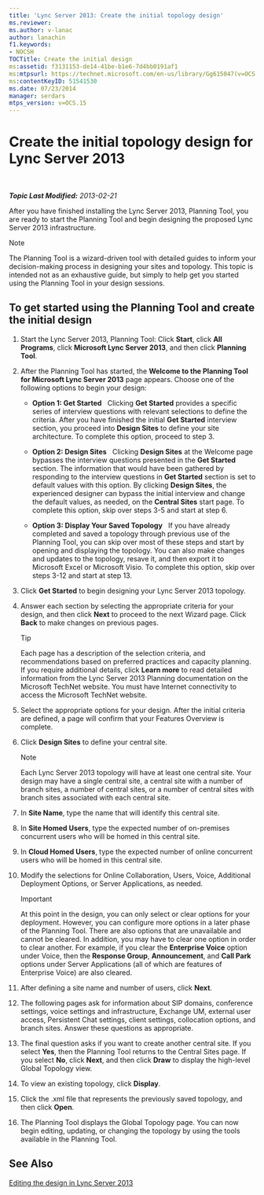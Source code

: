 ```yaml
---
title: 'Lync Server 2013: Create the initial topology design'
ms.reviewer: 
ms.author: v-lanac
author: lanachin
f1.keywords:
- NOCSH
TOCTitle: Create the initial design
ms:assetid: f3131153-de14-41be-b1e6-7d4bb0191af1
ms:mtpsurl: https://technet.microsoft.com/en-us/library/Gg615047(v=OCS.15)
ms:contentKeyID: 51541530
ms.date: 07/23/2014
manager: serdars
mtps_version: v=OCS.15
---
```


# Create the initial topology design for Lync Server 2013

<div data-xmlns="http://www.w3.org/1999/xhtml">

<div class="topic" data-xmlns="http://www.w3.org/1999/xhtml" data-msxsl="urn:schemas-microsoft-com:xslt" data-cs="https://msdn.microsoft.com/">

<div data-asp="https://msdn2.microsoft.com/asp">



</div>

<div id="mainSection">

<div id="mainBody">

<span> </span>

_**Topic Last Modified:** 2013-02-21_

After you have finished installing the Lync Server 2013, Planning Tool, you are ready to start the Planning Tool and begin designing the proposed Lync Server 2013 infrastructure.

<div>


> [!NOTE]  
> The Planning Tool is a wizard-driven tool with detailed guides to inform your decision-making process in designing your sites and topology. This topic is intended not as an exhaustive guide, but simply to help get you started using the Planning Tool in your design sessions.



</div>

<div>

## To get started using the Planning Tool and create the initial design

1.  Start the Lync Server 2013, Planning Tool: Click **Start**, click **All Programs**, click **Microsoft Lync Server 2013**, and then click **Planning Tool**.

2.  After the Planning Tool has started, the **Welcome to the Planning Tool for Microsoft Lync Server 2013** page appears. Choose one of the following options to begin your design:
    
      - **Option 1: Get Started**   Clicking **Get Started** provides a specific series of interview questions with relevant selections to define the criteria. After you have finished the initial **Get Started** interview section, you proceed into **Design Sites** to define your site architecture. To complete this option, proceed to step 3.
    
      - **Option 2: Design Sites**   Clicking **Design Sites** at the Welcome page bypasses the interview questions presented in the **Get Started** section. The information that would have been gathered by responding to the interview questions in **Get Started** section is set to default values with this option. By clicking **Design Sites**, the experienced designer can bypass the initial interview and change the default values, as needed, on the **Central Sites** start page. To complete this option, skip over steps 3-5 and start at step 6.
    
      - **Option 3: Display Your Saved Topology**   If you have already completed and saved a topology through previous use of the Planning Tool, you can skip over most of these steps and start by opening and displaying the topology. You can also make changes and updates to the topology, resave it, and then export it to Microsoft Excel or Microsoft Visio. To complete this option, skip over steps 3-12 and start at step 13.

3.  Click **Get Started** to begin designing your Lync Server 2013 topology.

4.  Answer each section by selecting the appropriate criteria for your design, and then click **Next** to proceed to the next Wizard page. Click **Back** to make changes on previous pages.
    
    <div>
    

    > [!TIP]  
    > Each page has a description of the selection criteria, and recommendations based on preferred practices and capacity planning. If you require additional details, click <STRONG>Learn more</STRONG> to read detailed information from the Lync Server 2013 Planning documentation on the Microsoft TechNet website. You must have Internet connectivity to access the Microsoft TechNet website.

    
    </div>

5.  Select the appropriate options for your design. After the initial criteria are defined, a page will confirm that your Features Overview is complete.

6.  Click **Design Sites** to define your central site.
    
    <div>
    

    > [!NOTE]  
    > Each Lync Server 2013 topology will have at least one central site. Your design may have a single central site, a central site with a number of branch sites, a number of central sites, or a number of central sites with branch sites associated with each central site.

    
    </div>

7.  In **Site Name**, type the name that will identify this central site.

8.  In **Site Homed Users**, type the expected number of on-premises concurrent users who will be homed in this central site.

9.  In **Cloud Homed Users**, type the expected number of online concurrent users who will be homed in this central site.

10. Modify the selections for Online Collaboration, Users, Voice, Additional Deployment Options, or Server Applications, as needed.
    
    <div>
    

    > [!IMPORTANT]  
    > At this point in the design, you can only select or clear options for your deployment. However, you can configure more options in a later phase of the Planning Tool. There are also options that are unavailable and cannot be cleared. In addition, you may have to clear one option in order to clear another. For example, if you clear the <STRONG>Enterprise Voice</STRONG> option under Voice, then the <STRONG>Response Group</STRONG>, <STRONG>Announcement</STRONG>, and <STRONG>Call Park</STRONG> options under Server Applications (all of which are features of Enterprise Voice) are also cleared.

    
    </div>

11. After defining a site name and number of users, click **Next**.

12. The following pages ask for information about SIP domains, conference settings, voice settings and infrastructure, Exchange UM, external user access, Persistent Chat settings, client settings, collocation options, and branch sites. Answer these questions as appropriate.

13. The final question asks if you want to create another central site. If you select **Yes**, then the Planning Tool returns to the Central Sites page. If you select **No**, click **Next**, and then click **Draw** to display the high-level Global Topology view.

14. To view an existing topology, click **Display**.

15. Click the .xml file that represents the previously saved topology, and then click **Open**.

16. The Planning Tool displays the Global Topology page. You can now begin editing, updating, or changing the topology by using the tools available in the Planning Tool.

</div>

<div>

## See Also


[Editing the design in Lync Server 2013](lync-server-2013-editing-the-design.md)  
  

</div>

</div>

<span> </span>

</div>

</div>

</div>


